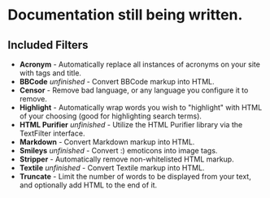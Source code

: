 # Documentation still being written.

## Included Filters

* **Acronym** - Automatically replace all instances of acronyms on your site with <abbr> tags and title.
* **BBCode** _unfinished_ - Convert BBCode markup into HTML.
* **Censor** - Remove bad language, or any language you configure it to remove.
* **Highlight** - Automatically wrap words you wish to "highlight" with HTML of your choosing (good for highlighting search terms).
* **HTML Purifier** _unfinished_ - Utilize the HTML Purifier library via the TextFilter interface.
* **Markdown** - Convert Markdown markup into HTML.
* **Smileys** _unfinished_ - Convert :) emoticons into image tags.
* **Stripper** - Automatically remove non-whitelisted HTML markup.
* **Textile** _unfinished_ - Convert Textile markup into HTML.
* **Truncate** - Limit the number of words to be displayed from your text, and optionally add HTML to the end of it.
